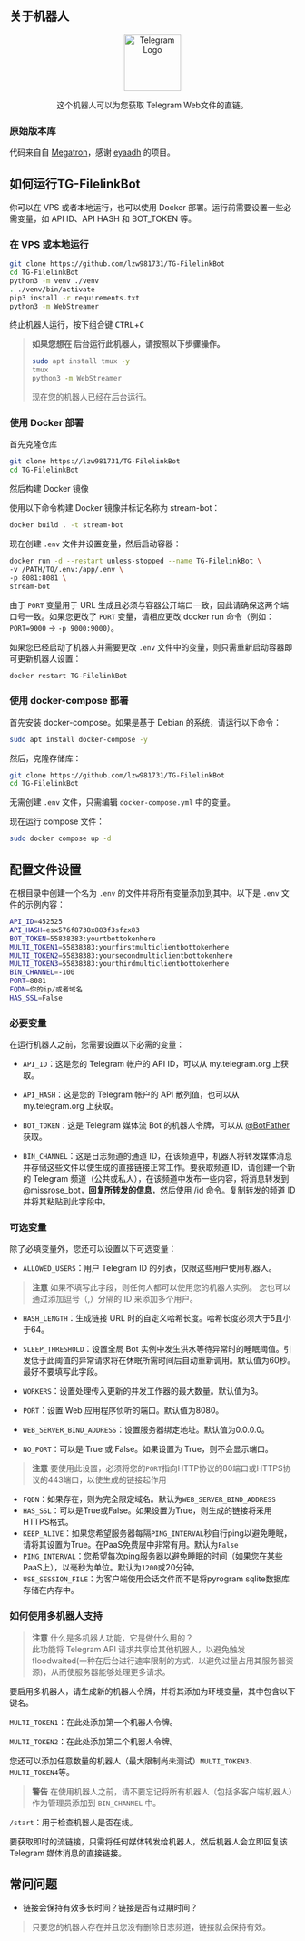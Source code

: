 

## 关于机器人

<p align="center">
    <a herf="https://github.com/EverythingSuckz/TG-FileStreamBot">
        <img src="https://telegra.ph/file/a8bb3f6b334ad1200ddb4.png" height="100" width="100" alt="Telegram Logo">
    </a>
</p>
<p align='center'>
    这个机器人可以为您获取 Telegram Web文件的直链。
</p>

### 原始版本库

代码来自自 [Megatron](https://github.com/eyaadh/megadlbot_oss)，感谢 [eyaadh](https://github.com/eyaadh) 的项目。

## 如何运行TG-FilelinkBot

你可以在 VPS 或者本地运行，也可以使用 Docker 部署。运行前需要设置一些必需变量，如 API ID、API HASH 和 BOT_TOKEN 等。

### 在 VPS 或本地运行

```sh
git clone https://github.com/lzw981731/TG-FilelinkBot
cd TG-FilelinkBot
python3 -m venv ./venv
. ./venv/bin/activate
pip3 install -r requirements.txt
python3 -m WebStreamer
```

终止机器人运行，按下组合键 <kbd>CTRL</kbd>+<kbd>C</kbd>

> **如果您想在 后台运行此机器人，请按照以下步骤操作。**
> ```sh
> sudo apt install tmux -y
> tmux
> python3 -m WebStreamer
> ```
> 现在您的机器人已经在后台运行。

### 使用 Docker 部署
首先克隆仓库
```sh
git clone https://lzw981731/TG-FilelinkBot
cd TG-FilelinkBot
```
然后构建 Docker 镜像

使用以下命令构建 Docker 镜像并标记名称为 stream-bot：
```sh
docker build . -t stream-bot
```
现在创建 `.env` 文件并设置变量，然后启动容器：
```sh
docker run -d --restart unless-stopped --name TG-FilelinkBot \
-v /PATH/TO/.env:/app/.env \
-p 8081:8081 \
stream-bot
```
由于 `PORT` 变量用于 URL 生成且必须与容器公开端口一致，因此请确保这两个端口号一致。如果您更改了 `PORT` 变量，请相应更改 docker run 命令（例如：`PORT=9000` -> `-p 9000:9000`）。

如果您已经启动了机器人并需要更改 `.env` 文件中的变量，则只需重新启动容器即可更新机器人设置：
```sh
docker restart TG-FilelinkBot
```


### 使用 docker-compose 部署

首先安装 docker-compose。如果是基于 Debian 的系统，请运行以下命令：
```sh
sudo apt install docker-compose -y
```

然后，克隆存储库：
```sh
git clone https://github.com/lzw981731/TG-FilelinkBot
cd TG-FilelinkBot
```

无需创建 `.env` 文件，只需编辑 `docker-compose.yml` 中的变量。

现在运行 compose 文件：
```sh
sudo docker compose up -d
```
## 配置文件设置

在根目录中创建一个名为 `.env` 的文件并将所有变量添加到其中。以下是 `.env` 文件的示例内容：

```sh
API_ID=452525
API_HASH=esx576f8738x883f3sfzx83
BOT_TOKEN=55838383:yourtbottokenhere
MULTI_TOKEN1=55838383:yourfirstmulticlientbottokenhere
MULTI_TOKEN2=55838383:yoursecondmulticlientbottokenhere
MULTI_TOKEN3=55838383:yourthirdmulticlientbottokenhere
BIN_CHANNEL=-100
PORT=8081
FQDN=你的ip/或者域名
HAS_SSL=False
```

### 必要变量

在运行机器人之前，您需要设置以下必需的变量：

- `API_ID`：这是您的 Telegram 帐户的 API ID，可以从 my.telegram.org 上获取。

- `API_HASH`：这是您的 Telegram 帐户的 API 散列值，也可以从 my.telegram.org 上获取。

- `BOT_TOKEN`：这是 Telegram 媒体流 Bot 的机器人令牌，可以从 [@BotFather](https://telegram.dog/BotFather) 获取。

- `BIN_CHANNEL`：这是日志频道的通道 ID，在该频道中，机器人将转发媒体消息并存储这些文件以使生成的直接链接正常工作。要获取频道 ID，请创建一个新的 Telegram 频道（公共或私人），在该频道中发布一些内容，将消息转发到[@missrose_bot](https://telegram.dog/MissRose_bot)，**回复所转发的信息**，然后使用 /id 命令。复制转发的频道 ID 并将其粘贴到此字段中。

### 可选变量

除了必填变量外，您还可以设置以下可选变量：

- `ALLOWED_USERS`：用户 Telegram ID 的列表，仅限这些用户使用机器人。
> **注意**
> 如果不填写此字段，则任何人都可以使用您的机器人实例。
> 您也可以通过添加逗号（,）分隔的 ID 来添加多个用户。

- `HASH_LENGTH`：生成链接 URL 时的自定义哈希长度。哈希长度必须大于5且小于64。

- `SLEEP_THRESHOLD`：设置全局 Bot 实例中发生洪水等待异常时的睡眠阈值。引发低于此阈值的异常请求将在休眠所需时间后自动重新调用。默认值为60秒。最好不要填写此字段。

- `WORKERS`：设置处理传入更新的并发工作器的最大数量。默认值为3。

- `PORT`：设置 Web 应用程序侦听的端口。默认值为8080。

- `WEB_SERVER_BIND_ADDRESS`：设置服务器绑定地址。默认值为0.0.0.0。

- `NO_PORT`：可以是 True 或 False。如果设置为 True，则不会显示端口。
> **注意**
> 要使用此设置，必须将您的`PORT`指向HTTP协议的80端口或HTTPS协议的443端口，以使生成的链接起作用

- `FQDN`：如果存在，则为完全限定域名。默认为`WEB_SERVER_BIND_ADDRESS`
- `HAS_SSL`：可以是True或False。如果设置为True，则生成的链接将采用HTTPS格式。
- `KEEP_ALIVE`：如果您希望服务器每隔`PING_INTERVAL`秒自行ping以避免睡眠，请将其设置为True。在PaaS免费层中非常有用。默认为`False`
- `PING_INTERVAL`：您希望每次ping服务器以避免睡眠的时间（如果您在某些PaaS上），以毫秒为单位。默认为`1200`或20分钟。
- `USE_SESSION_FILE`：为客户端使用会话文件而不是将pyrogram sqlite数据库存储在内存中。

### 如何使用多机器人支持

> **注意**
> 什么是多机器人功能，它是做什么用的？<br>
> 此功能将 Telegram API 请求共享给其他机器人，以避免触发 floodwaited(一种在后台进行速率限制的方式，以避免过量占用其服务器资源)，从而使服务器能够处理更多请求。<br>

要启用多机器人，请生成新的机器人令牌，并将其添加为环境变量，其中包含以下键名。

`MULTI_TOKEN1`：在此处添加第一个机器人令牌。

`MULTI_TOKEN2`：在此处添加第二个机器人令牌。

您还可以添加任意数量的机器人（最大限制尚未测试）`MULTI_TOKEN3`、`MULTI_TOKEN4`等。

> **警告**
> 在使用机器人之前，请不要忘记将所有机器人（包括多客户端机器人）作为管理员添加到 `BIN_CHANNEL` 中。

`/start`：用于检查机器人是否在线。

要获取即时的流链接，只需将任何媒体转发给机器人，然后机器人会立即回复该 Telegram 媒体消息的直接链接。
## 常问问题

- 链接会保持有效多长时间？链接是否有过期时间？

> 只要您的机器人存在并且您没有删除日志频道，链接就会保持有效。

